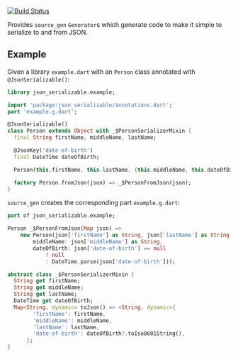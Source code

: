 [![Build Status](https://travis-ci.org/dart-lang/json_serializable.svg?branch=master)](https://travis-ci.org/dart-lang/json_serializable)

Provides `source_gen` `Generator`s which generate code to
make it simple to serialize to and from JSON.

## Example

Given a library `example.dart` with an `Person` class annotated with
`@JsonSerializable()`:

```dart
library json_serializable.example;

import 'package:json_serializable/annotations.dart';
part 'example.g.dart';

@JsonSerializable()
class Person extends Object with _$PersonSerializerMixin {
  final String firstName, middleName, lastName;

  @JsonKey('date-of-birth')
  final DateTime dateOfBirth;

  Person(this.firstName, this.lastName, {this.middleName, this.dateOfBirth});

  factory Person.fromJson(json) => _$PersonFromJson(json);
}
```

`source_gen` creates the corresponding part `example.g.dart`:

```dart
part of json_serializable.example;

Person _$PersonFromJson(Map json) =>
    new Person(json['firstName'] as String, json['lastName'] as String,
        middleName: json['middleName'] as String,
        dateOfBirth: json['date-of-birth'] == null
            ? null
            : DateTime.parse(json['date-of-birth']));

abstract class _$PersonSerializerMixin {
  String get firstName;
  String get middleName;
  String get lastName;
  DateTime get dateOfBirth;
  Map<String, dynamic> toJson() => <String, dynamic>{
        'firstName': firstName,
        'middleName': middleName,
        'lastName': lastName,
        'date-of-birth': dateOfBirth?.toIso8601String(),
      };
}
```
